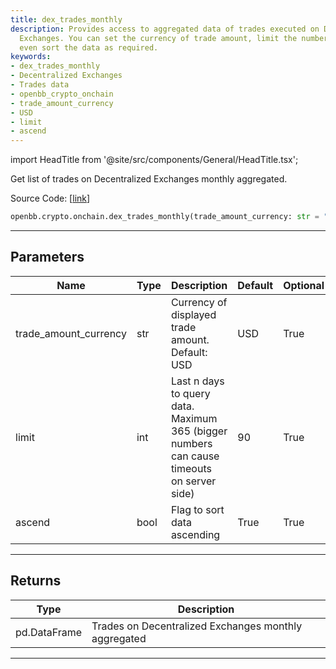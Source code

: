 ```yaml
---
title: dex_trades_monthly
description: Provides access to aggregated data of trades executed on Decentralized
  Exchanges. You can set the currency of trade amount, limit the number of days and
  even sort the data as required.
keywords:
- dex_trades_monthly
- Decentralized Exchanges
- Trades data
- openbb_crypto_onchain
- trade_amount_currency
- USD
- limit
- ascend
---
```


import HeadTitle from '@site/src/components/General/HeadTitle.tsx';

<HeadTitle title="crypto.onchain.dex_trades_monthly - Reference | OpenBB SDK Docs" />

Get list of trades on Decentralized Exchanges monthly aggregated.

Source Code: [[link](https://github.com/OpenBB-finance/OpenBB/tree/main/openbb_terminal/cryptocurrency/onchain/bitquery_model.py#L333)]

```python
openbb.crypto.onchain.dex_trades_monthly(trade_amount_currency: str = "USD", limit: int = 90, ascend: bool = True)
```

---

## Parameters

| Name | Type | Description | Default | Optional |
| ---- | ---- | ----------- | ------- | -------- |
| trade_amount_currency | str | Currency of displayed trade amount. Default: USD | USD | True |
| limit | int | Last n days to query data. Maximum 365 (bigger numbers can cause timeouts<br/>on server side) | 90 | True |
| ascend | bool | Flag to sort data ascending | True | True |


---

## Returns

| Type | Description |
| ---- | ----------- |
| pd.DataFrame | Trades on Decentralized Exchanges monthly aggregated |
---

